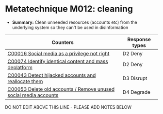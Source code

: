 # Metatechnique M012: cleaning

* **Summary:** Clean unneeded resources (accounts etc) from the underlying system so they can't be used in disinformation


| Counters | Response types |
| -------- | -------------- |
| [C00016 Social media as a privilege not right](../counters/C00016.md) | D2 Deny |
| [C00074 Identify identical content and mass deplatform](../counters/C00074.md) | D2 Deny |
| [C00043 Detect hijacked accounts and reallocate them ](../counters/C00043.md) | D3 Disrupt |
| [C00053 Delete old accounts / Remove unused social media accounts](../counters/C00053.md) | D4 Degrade |


DO NOT EDIT ABOVE THIS LINE - PLEASE ADD NOTES BELOW